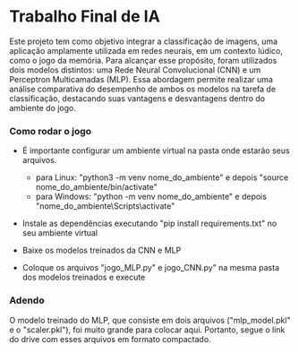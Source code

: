 # Trabalho Final de IA
Este projeto tem como objetivo integrar a classificação de imagens, uma aplicação amplamente utilizada em redes neurais, em um contexto lúdico, como o jogo da memória. Para alcançar esse propósito, foram utilizados dois modelos distintos: uma Rede Neural Convolucional (CNN) e um Perceptron Multicamadas (MLP). Essa abordagem permite realizar uma análise comparativa do desempenho de ambos os modelos na tarefa de classificação, destacando suas vantagens e desvantagens dentro do ambiente do jogo.

### Como rodar o jogo
- É importante configurar um ambiente virtual na pasta onde estarão seus arquivos.
    - para Linux: "python3 -m venv nome_do_ambiente" e depois "source nome_do_ambiente/bin/activate"
    - para Windows: "python -m venv nome_do_ambiente" e depois "nome_do_ambiente\Scripts\activate"
      
- Instale as dependências executando "pip install requirements.txt" no seu ambiente virtual

- Baixe os modelos treinados da CNN e MLP

- Coloque os arquivos "jogo_MLP.py" e jogo_CNN.py" na mesma pasta dos modelos treinados e execute

### Adendo
O modelo treinado do MLP, que consiste em dois arquivos ("mlp_model.pkl" e o "scaler.pkl"), foi muito grande para colocar aqui. Portanto, segue o link do drive com esses arquivos em formato compactado.
